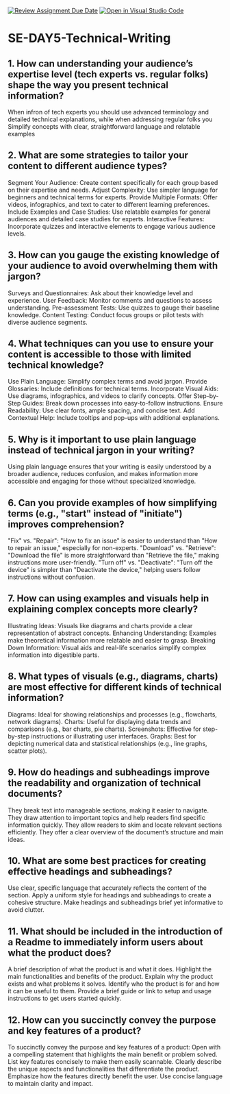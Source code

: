 [![Review Assignment Due Date](https://classroom.github.com/assets/deadline-readme-button-22041afd0340ce965d47ae6ef1cefeee28c7c493a6346c4f15d667ab976d596c.svg)](https://classroom.github.com/a/zsAR-pyY)
[![Open in Visual Studio Code](https://classroom.github.com/assets/open-in-vscode-2e0aaae1b6195c2367325f4f02e2d04e9abb55f0b24a779b69b11b9e10269abc.svg)](https://classroom.github.com/online_ide?assignment_repo_id=15711920&assignment_repo_type=AssignmentRepo)
# SE-DAY5-Technical-Writing
## 1. How can understanding your audience’s expertise level (tech experts vs. regular folks) shape the way you present technical information?
  When infron of tech experts you should use advanced terminology and detailed technical explanations, while when addressing regular folks you Simplify concepts with clear, straightforward language and relatable examples

## 2. What are some strategies to tailor your content to different audience types?
Segment Your Audience: Create content specifically for each group based on their expertise and needs.
Adjust Complexity: Use simpler language for beginners and technical terms for experts.
Provide Multiple Formats: Offer videos, infographics, and text to cater to different learning preferences.
Include Examples and Case Studies: Use relatable examples for general audiences and detailed case studies for experts.
Interactive Features: Incorporate quizzes and interactive elements to engage various audience levels.

## 3. How can you gauge the existing knowledge of your audience to avoid overwhelming them with jargon?
Surveys and Questionnaires: Ask about their knowledge level and experience.
User Feedback: Monitor comments and questions to assess understanding.
Pre-assessment Tests: Use quizzes to gauge their baseline knowledge.
Content Testing: Conduct focus groups or pilot tests with diverse audience segments.

## 4. What techniques can you use to ensure your content is accessible to those with limited technical knowledge?
Use Plain Language: Simplify complex terms and avoid jargon.
Provide Glossaries: Include definitions for technical terms.
Incorporate Visual Aids: Use diagrams, infographics, and videos to clarify concepts.
Offer Step-by-Step Guides: Break down processes into easy-to-follow instructions.
Ensure Readability: Use clear fonts, ample spacing, and concise text.
Add Contextual Help: Include tooltips and pop-ups with additional explanations.

## 5. Why is it important to use plain language instead of technical jargon in your writing?
Using plain language ensures that your writing is easily understood by a broader audience, reduces confusion, and makes information more accessible and engaging for those without specialized knowledge.

## 6. Can you provide examples of how simplifying terms (e.g., "start" instead of "initiate") improves comprehension?
"Fix" vs. "Repair": "How to fix an issue" is easier to understand than "How to repair an issue," especially for non-experts.
"Download" vs. "Retrieve": "Download the file" is more straightforward than "Retrieve the file," making instructions more user-friendly.
"Turn off" vs. "Deactivate": "Turn off the device" is simpler than "Deactivate the device," helping users follow instructions without confusion.

## 7. How can using examples and visuals help in explaining complex concepts more clearly?
Illustrating Ideas: Visuals like diagrams and charts provide a clear representation of abstract concepts.
Enhancing Understanding: Examples make theoretical information more relatable and easier to grasp.
Breaking Down Information: Visual aids and real-life scenarios simplify complex information into digestible parts.

## 8. What types of visuals (e.g., diagrams, charts) are most effective for different kinds of technical information?
Diagrams: Ideal for showing relationships and processes (e.g., flowcharts, network diagrams).
Charts: Useful for displaying data trends and comparisons (e.g., bar charts, pie charts).
Screenshots: Effective for step-by-step instructions or illustrating user interfaces.
Graphs: Best for depicting numerical data and statistical relationships (e.g., line graphs, scatter plots).

## 9. How do headings and subheadings improve the readability and organization of technical documents?
They break text into manageable sections, making it easier to navigate.
They draw attention to important topics and help readers find specific information quickly.
 They allow readers to skim and locate relevant sections efficiently.
They offer a clear overview of the document’s structure and main ideas.

## 10. What are some best practices for creating effective headings and subheadings?
 Use clear, specific language that accurately reflects the content of the section.
 Apply a uniform style for headings and subheadings to create a cohesive structure.
Make headings and subheadings brief yet informative to avoid clutter.

## 11. What should be included in the introduction of a Readme to immediately inform users about what the product does?
 A brief description of what the product is and what it does.
 Highlight the main functionalities and benefits of the product.
 Explain why the product exists and what problems it solves.
 Identify who the product is for and how it can be useful to them.
Provide a brief guide or link to setup and usage instructions to get users started quickly.

## 12. How can you succinctly convey the purpose and key features of a product?
To succinctly convey the purpose and key features of a product:
 Open with a compelling statement that highlights the main benefit or problem solved.
List key features concisely to make them easily scannable.
 Clearly describe the unique aspects and functionalities that differentiate the product.
 Emphasize how the features directly benefit the user.
Use concise language to maintain clarity and impact.
